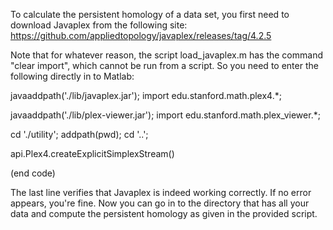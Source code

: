 To calculate the persistent homology of a data set, you first need to download Javaplex from the following site:
https://github.com/appliedtopology/javaplex/releases/tag/4.2.5

Note that for whatever reason, the script load_javaplex.m has the command "clear import", which cannot be run from a script.
So you need to enter the following directly in to Matlab:

javaaddpath('./lib/javaplex.jar');
import edu.stanford.math.plex4.*;

javaaddpath('./lib/plex-viewer.jar');
import edu.stanford.math.plex_viewer.*;

cd './utility';
addpath(pwd);
cd '..';

api.Plex4.createExplicitSimplexStream()

(end code)

The last line verifies that Javaplex is indeed working correctly. If no error appears, you're fine. Now you can go in to the
directory that has all your data and compute the persistent homology as given in the provided script.
